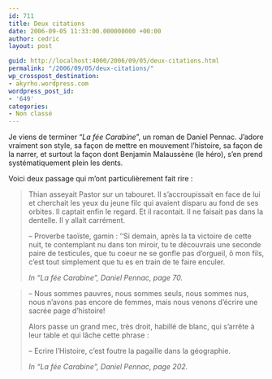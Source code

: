 ```yaml
---
id: 711
title: Deux citations
date: 2006-09-05 11:33:00.000000000 +00:00
author: cedric
layout: post

guid: http://localhost:4000/2006/09/05/deux-citations.html
permalink: "/2006/09/05/deux-citations/"
wp_crosspost_destination:
- akyrho.wordpress.com
wordpress_post_id:
- '649'
categories:
- Non classé
---
```

Je viens de terminer “_La fée Carabine_”, un roman de Daniel Pennac. J’adore vraiment son style, sa façon de mettre en mouvement l’histoire, sa façon de la narrer, et surtout la façon dont Benjamin Malaussène (le héro), s’en prend systématiquement plein les dents.

Voici deux passage qui m’ont particulièrement fait rire :

> Thian asseyait Pastor sur un tabouret. Il s’accroupissait en face de lui et cherchait les yeux du jeune filc qui avaient disparu au fond de ses orbites. Il captait enfin le regard. Et il racontait. Il ne faisait pas dans la dentelle. Il y allait carrément.
> 
> &#8211; Proverbe taoïste, gamin : ‘‘Si demain, après la ta victoire de cette nuit, te contemplant nu dans ton miroir, tu te découvrais une seconde paire de testicules, que tu coeur ne se gonfle pas d’orgueil, ô mon fils, c’est tout simplement que tu es en train de te faire enculer.
> 
> <cite>In “<em>La fée Carabine</em>”, Daniel Pennac, page 70.</cite>

<!--  -->

> &#8211; Nous sommes pauvres, nous sommes seuls, nous sommes nus, nous n’avons pas encore de femmes, mais nous venons d’écrire une sacrée page d’histoire!
> 
> Alors passe un grand mec, très droit, habillé de blanc, qui s’arrête à leur table et qui lâche cette phrase :
> 
> &#8211; Ecrire l’Histoire, c’est foutre la pagaille dans la géographie.
> 
> <cite>In “<em>La fée Carabine</em>”, Daniel Pennac, page 202.</cite>